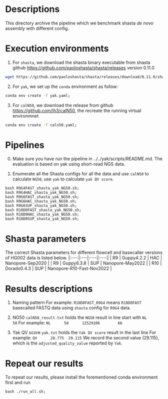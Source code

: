 # Descriptions 
This directory archive the pipeline which we benchmark shasta *de novo* assembly with different config.


# Execution environments
1. For `shasta`, we download the shasta binary executable from shasta github <https://github.com/paoloshasta/shasta/releases> version 0.11.0
```bash
wget https://github.com/paoloshasta/shasta/releases/download/0.11.0/shasta-Linux-0.11.0;
```

2. For `yak`, we set up the `conda` environment as follow:
```bash
conda env create -f yak.yaml;
```

3. For `calN50`, we download the release from github <https://github.com/lh3/calN50>, the recreate the running virtual environmnet
```bash
conda env create -f caln50.yaml;
```


# Pipelines
0. Make sure you have run the pipeline in ../../yak/scripts/README.md. The evaluation is based on yak using short-read NGS data.

1. Enumerate all the Shasta configs for all the data and use `calN50` to calculate `NG50`, use `yak` to calculate `yak QV score`.
```
bash R9G4FAST_shasta_yak_NG50.sh;
bash R9G4HAC_shasta_yak_NG50.sh;
bash R9G6FAST_shasta_yak_NG50.sh;
bash R9G6HAC_shasta_yak_NG50.sh;
bash R9G6SUP_shasta_yak_NG50.sh;
bash R10D0FAST_shasta_yak_NG50.sh;
bash R10D0HAC_shasta_yak_NG50.sh;
bash R10D0SUP_shasta_yak_NG50.sh;
```

# Shasta parameters
The correct Shasta parameters for different flowcell and basecaller versions of HG002 data is listed below.
|:---:|:---|:---:|:---:|
| R9 | Guppy4.2.2 | HAC | Nanopore-Sep2020 |
| R9 | Guppy6.3.8 | SUP | Nanopore-May2022 |
| R10 | Dorado0.4.3 | SUP | Nanopore-R10-Fast-Nov2022 |


# Results descriptions
1. Naming pattern 
For example: `R10D0FAST_R9G4` means `R10D0FAST` basecalled FASTQ data using `shasta` config for `R9G4` data.

2. NG50
`calN50_result.txt` holds the `NG50` result in line start with `NL      50`
For example:
`NL      50      12529106        66`

3. Yak QV score
`yak.txt` holds the `Yak QV score` result in the last line
For example:
`QV      28.775  29.115`
We record the second value (29.115), which is the `adjusted_quality_value` reported by `Yak`.


# Repeat our results
To repeat our results, please install the forementioned conda environment first and run
```
bash ./run_all.sh;
```

